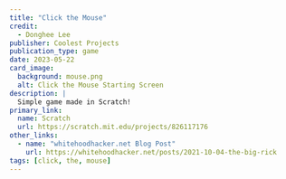 ```yaml
---
title: "Click the Mouse"
credit:
  - Donghee Lee
publisher: Coolest Projects
publication_type: game
date: 2023-05-22
card_image:
  background: mouse.png
  alt: Click the Mouse Starting Screen
description: |
  Simple game made in Scratch!
primary_link:
  name: Scratch
  url: https://scratch.mit.edu/projects/826117176
other_links:
  - name: "whitehoodhacker.net Blog Post"
    url: https://whitehoodhacker.net/posts/2021-10-04-the-big-rick
tags: [click, the, mouse]
---
```

